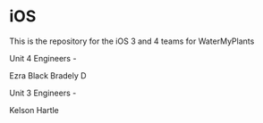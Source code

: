 # iOS
This is the repository for the iOS 3 and 4 teams for WaterMyPlants

Unit 4 Engineers - 

Ezra Black
Bradely D

Unit 3 Engineers -

Kelson Hartle
